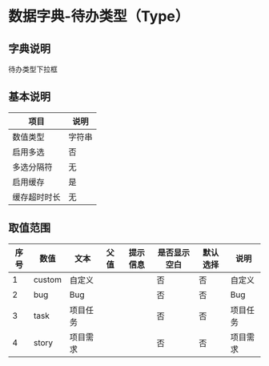 # 数据字典-待办类型（Type）
## 字典说明
待办类型下拉框

## 基本说明
| 项目 | 说明 |
| ---- | ---- |
| 数值类型 | 字符串 |
| 启用多选 | 否 |
| 多选分隔符 | 无 |
| 启用缓存 | 是 |
| 缓存超时时长 | 无 |

## 取值范围
| 序号 | 数值 | 文本 | 父值 | 提示信息 | 是否显示空白 | 默认选择 | 说明 |
| ---- | ---- | ---- | ---- | ---- | ---- | ---- | ---- |
| 1 | custom | 自定义 |  |  | 否 | 否 | 自定义 |
| 2 | bug | Bug |  |  | 否 | 否 | Bug |
| 3 | task | 项目任务 |  |  | 否 | 否 | 项目任务 |
| 4 | story | 项目需求 |  |  | 否 | 否 | 项目需求 |

